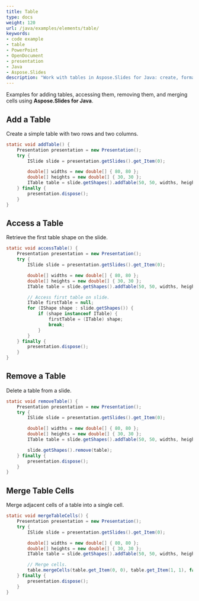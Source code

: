 ```yaml
---
title: Table
type: docs
weight: 120
url: /java/examples/elements/table/
keywords:
- code example
- table
- PowerPoint
- OpenDocument
- presentation
- Java
- Aspose.Slides
description: "Work with tables in Aspose.Slides for Java: create, format, merge cells, apply styles, import data, and export with Java examples for PPT, PPTX, and ODP."
---
```


Examples for adding tables, accessing them, removing them, and merging cells using **Aspose.Slides for Java**.

## **Add a Table**

Create a simple table with two rows and two columns.

```java
static void addTable() {
    Presentation presentation = new Presentation();
    try {
        ISlide slide = presentation.getSlides().get_Item(0);

        double[] widths = new double[] { 80, 80 };
        double[] heights = new double[] { 30, 30 };
        ITable table = slide.getShapes().addTable(50, 50, widths, heights);
    } finally {
        presentation.dispose();
    }
}
```

## **Access a Table**

Retrieve the first table shape on the slide.

```java
static void accessTable() {
    Presentation presentation = new Presentation();
    try {
        ISlide slide = presentation.getSlides().get_Item(0);

        double[] widths = new double[] { 80, 80 };
        double[] heights = new double[] { 30, 30 };
        ITable table = slide.getShapes().addTable(50, 50, widths, heights);

        // Access first table on slide.
        ITable firstTable = null;
        for (IShape shape : slide.getShapes()) {
            if (shape instanceof ITable) {
                firstTable = (ITable) shape;
                break;
            }
        }
    } finally {
        presentation.dispose();
    }
}
```

## **Remove a Table**

Delete a table from a slide.

```java
static void removeTable() {
    Presentation presentation = new Presentation();
    try {
        ISlide slide = presentation.getSlides().get_Item(0);

        double[] widths = new double[] { 80, 80 };
        double[] heights = new double[] { 30, 30 };
        ITable table = slide.getShapes().addTable(50, 50, widths, heights);

        slide.getShapes().remove(table);
    } finally {
        presentation.dispose();
    }
}
```

## **Merge Table Cells**

Merge adjacent cells of a table into a single cell.

```java
static void mergeTableCells() {
    Presentation presentation = new Presentation();
    try {
        ISlide slide = presentation.getSlides().get_Item(0);

        double[] widths = new double[] { 80, 80 };
        double[] heights = new double[] { 30, 30 };
        ITable table = slide.getShapes().addTable(50, 50, widths, heights);

        // Merge cells.
        table.mergeCells(table.get_Item(0, 0), table.get_Item(1, 1), false);
    } finally {
        presentation.dispose();
    }
}
```
